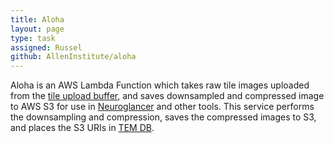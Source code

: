 ```yaml
---
title: Aloha
layout: page
type: task
assigned: Russel
github: AllenInstitute/aloha
---
```


Aloha is an AWS Lambda Function which takes raw tile images uploaded from the [tile upload buffer](/buffer.html), and saves downsampled and compressed image to AWS S3 for use in [Neuroglancer](https://github.com/google/neuroglancer) and other tools.
This service performs the downsampling and compression, saves the compressed images to S3, and places the S3 URIs in [TEM DB](/tem_db.html).